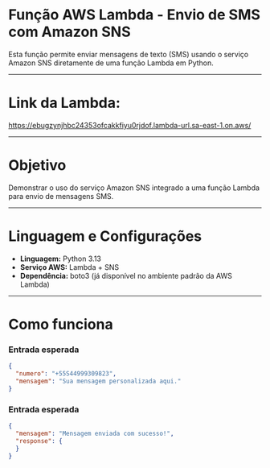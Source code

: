 # Função AWS Lambda - Envio de SMS com Amazon SNS

Esta função permite enviar mensagens de texto (SMS) usando o serviço Amazon SNS diretamente de uma função Lambda em Python.

---

# Link da Lambda:

https://ebugzynjhbc24353ofcakkfiyu0rjdof.lambda-url.sa-east-1.on.aws/

---

# Objetivo

Demonstrar o uso do serviço Amazon SNS integrado a uma função Lambda para envio de mensagens SMS.

---

# Linguagem e Configurações

- **Linguagem:** Python 3.13  
- **Serviço AWS:** Lambda + SNS  
- **Dependência:** boto3 (já disponível no ambiente padrão da AWS Lambda)

---

# Como funciona

### Entrada esperada

```json
{
  "numero": "+55S44999309823",
  "mensagem": "Sua mensagem personalizada aqui."
}
```

### Entrada esperada

```json
{
  "mensagem": "Mensagem enviada com sucesso!",
  "response": {
  }
}
